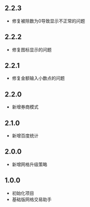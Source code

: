 ## 2.2.3
- 修复被除数为0导致显示不正常的问题

## 2.2.2
- 修复图标显示的问题

## 2.2.1
- 修复金额输入小数点的问题
  
## 2.2.0
- 新增券商模式

## 2.1.0
- 新增百度统计

## 2.0.0
- 新增网格升级策略

## 1.0.0
- 初始化项目
- 基础版网格交易助手
